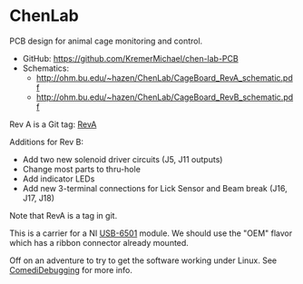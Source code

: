 # ChenLab
PCB design for animal cage monitoring and control.

 * GitHub:  https://github.com/KremerMichael/chen-lab-PCB
 * Schematics:
   * http://ohm.bu.edu/~hazen/ChenLab/CageBoard_RevA_schematic.pdf
   * http://ohm.bu.edu/~hazen/ChenLab/CageBoard_RevB_schematic.pdf

Rev A is a Git tag: [RevA](https://github.com/KremerMichael/chen-lab-PCB/releases/tag/RevA)

Additions for Rev B:

 * Add two new solenoid driver circuits (J5, J11 outputs)
 * Change most parts to thru-hole
 * Add indicator LEDs
 * Add new 3-terminal connections for Lick Sensor and Beam break (J16, J17, J18)

Note that RevA is a tag in git.

This is a carrier for a NI [USB-6501](https://www.ni.com/en-us/support/model.usb-6501.html) module.
We should use the "OEM" flavor which has a ribbon connector already mounted.

Off on an adventure to try to get the software working under Linux. See [ComediDebugging](ComediDebugging.md) for more info.
